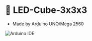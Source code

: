 # 🚥 LED-Cube-3x3x3
- Made by Arduino UNO/Mega 2560
<img alt="Arduino IDE" src="https://img.shields.io/badge/Arduino_IDE-00979D?style=for-the-badge&logo=arduino&logoColor=white">
